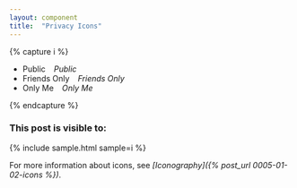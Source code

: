 ```yaml
---
layout: component
title:  "Privacy Icons"
---
```


{% capture i %}
<ul>
  <li><span class="icon-public">Public</span> &ensp; <em>Public</em></li>
  <li><span class="icon-friends">Friends Only</span> &ensp; <em>Friends Only</em></li>
  <li><span class="icon-private">Only Me</span> &ensp; <em>Only Me</em></li>
</ul>
{% endcapture %}

### This post is visible to:
{% include sample.html sample=i %}

For more information about icons, see _[Iconography]({% post_url 0005-01-02-icons %})_.